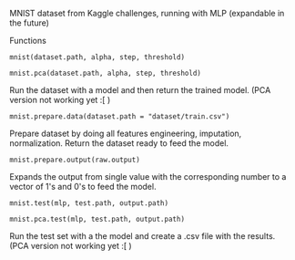 MNIST dataset from Kaggle challenges, running with MLP (expandable in the future)

Functions

```mnist(dataset.path, alpha, step, threshold)```

```mnist.pca(dataset.path, alpha, step, threshold)```

Run the dataset with a model and then return the trained model.
(PCA version not working yet :[ )

```mnist.prepare.data(dataset.path = "dataset/train.csv")```

Prepare dataset by doing all features engineering, imputation, normalization. Return the dataset ready to feed the model.

```mnist.prepare.output(raw.output)```

Expands the output from single value with the corresponding number to a vector of 1's and 0's to feed the model.

```mnist.test(mlp, test.path, output.path)```

```mnist.pca.test(mlp, test.path, output.path)```

Run the test set with a the model and create a .csv file with the results.
(PCA version not working yet :[ )
